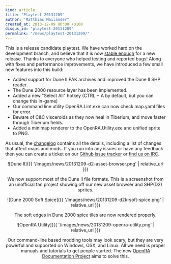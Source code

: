 ```yaml
---
kind: article
title: "Playtest 20131209"
author: "Matthias Mailänder"
created_at: 2013-12-09 00:00 +0100
disqus_id: "playtest-20131209"
permalink: "/news/playtest-20131209/"
---
```


This is a release candidate playtest. We have worked hard on the development branch, and believe that it is now [stable enough](https://github.com/OpenRA/OpenRA/issues?labels=&milestone=4&page=1&state=open) for a new release. Thanks to everyone who helped testing and reported bugs! Along with fixes and performance improvements, we have introduced a few small new features into this build:

   - Added support for Dune II PAK archives and improved the Dune II SHP reader.
   - The Dune 2000 resource layer has been implemented.
   - Added a new "Select All" hotkey (CTRL + A by default, but you can change this in-game)
   - Our command line utility OpenRA.Lint.exe can now check map.yaml files for error.
   - Beware of C&C visceroids as they now heal in Tiberium, and move faster through Tiberium fields.
   - Added a minimap renderer to the OpenRA.Utility.exe and unified sprite to PNG.

As usual, the [changelog](https://github.com/OpenRA/OpenRA/blob/playtest-20131209/CHANGELOG) contains all the details, including a list of changes that affect maps and mods.
If you run into any issues or have any feedback then you can create a ticket on our [Github issue tracker](http://bugs.open-ra.org) or [find us on IRC](http://webchat.freenode.net/?channels=openra).

<div style="text-align:center" markdown="1">
![Dune II]({{ '/images/news/20131209-d2-asset-browser.png' | relative_url }})

We now support most of the Dune II file formats. This is a screenshot from an unofficial fan project showing off our new asset browser and SHP(D2) sprites.

![Dune 2000 Soft Spice]({{ '/images/news/20131209-d2k-soft-spice.png' | relative_url }})

The soft edges in Dune 2000 spice tiles are now rendered properly.

![OpenRA Utility]({{ '/images/news/20131209-openra-utility.png' | relative_url }})

Our command-line based modding tools may look scary, but they are very powerful and supported on Windows, OSX, and Linux. All we need is proper manuals and tutorials to get people started. The new [OpenRA Documentation Project](https://github.com/OpenRA/OpenRA/issues?labels=documentation&page=1&state=open) aims to solve this.

</div>
